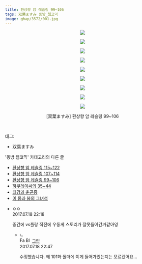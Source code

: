 ```yaml
---
title: 환상향 암 레슬링 99~106
tags: 双葉ますみ 동방_웹코믹
image: ghap/3572/001.jpg
---
```

<div class="article">
<p style="text-align: center; clear: none; float: none;"><img src="{{ site.nasurl }}/ghap/3572/001.jpg"/></p>
<p style="text-align: center; clear: none; float: none;"><img src="{{ site.nasurl }}/ghap/3572/002.jpg"/></p>
<p style="text-align: center; clear: none; float: none;"><img src="{{ site.nasurl }}/ghap/3572/003.jpg"/></p>
<p style="text-align: center; clear: none; float: none;"><img src="{{ site.nasurl }}/ghap/3572/004.jpg"/></p>
<p style="text-align: center; clear: none; float: none;"><img src="{{ site.nasurl }}/ghap/3572/005.jpg"/></p>
<p style="text-align: center; clear: none; float: none;"><img src="{{ site.nasurl }}/ghap/3572/006.jpg"/></p>
<p style="text-align: center; clear: none; float: none;"><img src="{{ site.nasurl }}/ghap/3572/007.jpg"/></p>
<p style="text-align: center; clear: none; float: none;"><img src="{{ site.nasurl }}/ghap/3572/008.jpg"/></p>
<p style="text-align: center; clear: none; float: none;"><img src="{{ site.nasurl }}/ghap/3572/009.jpg"/></p>
<p style="text-align: center; clear: none; float: none;">[双葉ますみ] 환상향 암 레슬링 99~106</p>
<p><br/></p>
</div><div class="tagTrail">
<p>태그: </p>
<ul>
<li>双葉ますみ</li>
</ul>
</div><div class="another">
<p>'동방 웹코믹' 카테고리의 다른 글</p>
<ul>
<li><a href="/2017-07-17-ghap_3574">환상향 암 레슬링 115~122</a></li>
<li><a href="/2017-07-17-ghap_3573">환상향 암 레슬링 107~114</a></li>
<li><a href="/2017-07-17-ghap_3572">환상향 암 레슬링 99~106</a></li>
<li><a href="/2017-07-17-ghap_3570">하쿠레이씨의 35~44</a></li>
<li><a href="/2017-07-17-ghap_3569">최강과 춘곤증</a></li>
<li><a href="/2017-07-17-ghap_3568">이 몸과 봄의 그녀석</a></li>
</ul>
</div><div class="cb_module cb_fluid">
<div class="cb_wrt cb_profile">
<div class="comment">
<ul>
<li class="cb_thumb_off" id="comment15038761">
<div class="cb_comment_area">
<div class="cb_info_area">
<div class="cb_section">
<span class="cb_nick_name">ㅇㅇ</span>
</div>
<div class="cb_section">
<span class="cb_date">2017.07.18 22:18 </span>
</div>
</div>
<div class="cb_dsc_comment">
<p class="cb_dsc">
											중간에 vs플랑 직전에 우동게 스토리가 잘못들어간거같아영
										</p>
</div>
<ul>
<li class="cb_thumb_off" id="comment15038791">
<span class="cb_bu_subnode">ㄴ</span>
<div class="cb_comment_area">
<div class="cb_info_area">
<div class="cb_section">
<span class="cb_nick_name"><img alt="Favicon of https://ghaptouhou.tistory.com" height="16" onerror="this.onerror=null;this.parentNode.removeChild(this)" src="https://ghaptouhou.tistory.com/favicon.ico" width="16"/> <img alt="BlogIcon" height="16" onerror="this.parentNode.removeChild(this)" src="https://ghaptouhou.tistory.com/index.gif" width="16"/> <a href="https://ghaptouhou.tistory.com" onclick="return openLinkInNewWindow(this)"> 그압</a><span class="tistoryProfileLayerTrigger" onclick='TistoryProfile.show(event, this, {"title":"\uc800\uae30 \uc774\uac70 \ub098\uc911\uc5d0 \uc218\uc815 \uac00\ub2a5\ud558\ub098\uc694","url":"https:\/\/ghap.tistory.com","nickname":"\uadf8\uc555","items":[]}); return false;'></span></span>
</div>
<div class="cb_section">
<span class="cb_date">2017.07.18 22:47 </span>
</div>
</div>
<div class="cb_dsc_comment">
<p class="cb_dsc">
																수정했습니다. 왜 101화 폴더에 이게 들어가있는지는 모르겠어요...
															</p>
</div>
</div>
</li>
</ul>
</div></li>
</ul>
</div>
</div><!-- commentList close -->
</div>